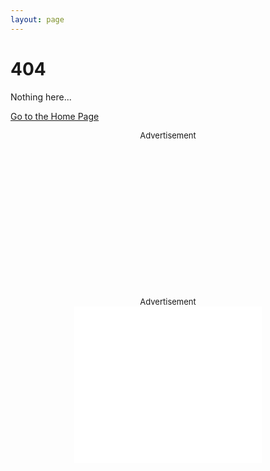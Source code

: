 ```yaml
---
layout: page
---
```


# 404
Nothing here...

[Go to the Home Page](/)

  <div class="ad" style="text-align: center;font-size: small;">Advertisement<center><iframe data-aa="887950" src="" data-src="//ad.a-ads.com/887950?size=300x250" scrolling="no" style="width:300px; height:250px; border:0px; padding:0;overflow:hidden" allowtransparency="true"></iframe></center></div>
<noscript>
<div class="ad-ns" style="text-align: center;font-size: small;">Advertisement<center><iframe data-aa="887950" src="//ad.a-ads.com/887950?size=300x250" scrolling="no" style="width:300px; height:250px; border:0px; padding:0;overflow:hidden" allowtransparency="true"></iframe></center></div>
</noscript>

